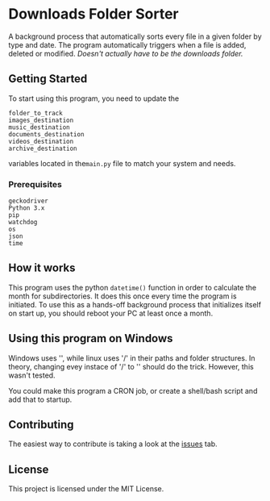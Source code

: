 # Downloads Folder Sorter

A background process that automatically sorts every file in a given folder by type and date. The program automatically triggers when a file is added, deleted or modified. *Doesn't actually have to be the downloads folder.*

## Getting Started

To start using this program, you need to update the 
```
folder_to_track 
images_destination
music_destination 
documents_destination 
videos_destination 
archive_destination 
```
variables located in the`main.py` file to match your system and needs. 


### Prerequisites



```
geckodriver
Python 3.x
pip
watchdog
os
json
time
```



## How it works
This program uses the python `datetime()` function in order to calculate the month for subdirectories. It does this once every time the program is initiated. To use this as a hands-off background process that initializes itself on start up, you should reboot your PC at least once a month. 


## Using this program on Windows 
Windows uses '\', while linux uses '/' in their paths and folder structures. In theory, changing evey instace of '/' to '\' should do the trick. However, this wasn't tested. 


You could make this program a CRON job, or create a shell/bash script and add that to startup. 
## Contributing

The easiest way to contribute is taking a look at the [issues](https://github.com/showtimezz/Downloads-Folder-Sorter/issues) tab. 




## License

This project is licensed under the MIT License.
